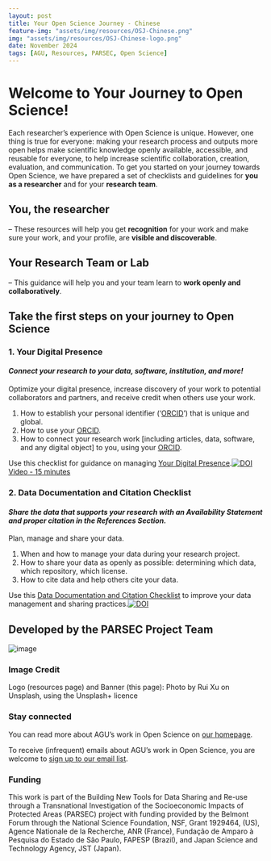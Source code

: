 ```yaml
---
layout: post
title: Your Open Science Journey - Chinese
feature-img: "assets/img/resources/OSJ-Chinese.png"
img: "assets/img/resources/OSJ-Chinese-logo.png"
date: November 2024
tags: [AGU, Resources, PARSEC, Open Science]
---
```



# Welcome to Your Journey to Open Science!

Each researcher’s experience with Open Science is unique. However, one thing is true for everyone: making your research process and outputs more open helps make scientific knowledge openly available, accessible, and reusable for everyone, to help increase scientific collaboration, creation, evaluation, and communication. 
To get you started on your journey towards Open Science, we have prepared a set of checklists and guidelines for **you as a researcher** and for your **research team**.
## You, the researcher
– These resources will help you get **recognition** for your work and make sure your work, and your profile, are **visible and discoverable**.
## Your Research Team or Lab
– This guidance will help you and your team learn to **work openly and collaboratively**.
## Take the first steps on your journey to Open Science

### 1. Your Digital Presence 

#### _Connect your research to your data, software, institution, and more!_

Optimize your digital presence, increase discovery of your work to potential collaborators and partners, and receive credit when others use your work.

1. How to establish your personal identifier (‘[ORCID](https://orcid.org)’) that is unique and global. 
2. How to use your [ORCID](https://orcid.org).
3. How to connect your research work [including articles, data, software, and any digital object] to you, using your [ORCID](https://orcid.org).

Use this checklist for guidance on managing [Your Digital Presence](https://doi.org/10.5281/zenodo.4706118).[![DOI](https://zenodo.org/badge/DOI/10.5281/zenodo.4706118.svg)](https://doi.org/10.5281/zenodo.4706118)[Video - 15 minutes](https://youtu.be/bftzPnFdtHk)


### 2. Data Documentation and Citation Checklist

#### _Share the data that supports your research with an Availability Statement and proper citation in the References Section._
 
Plan, manage and share your data.  

1. When and how to manage your data during your research project.
2. How to share your data as openly as possible: determining which data, which repository, which license.
3. How to cite data and help others cite your data. 

Use this [Data Documentation and Citation Checklist](https://doi.org/10.5281/zenodo.7062402) to improve your data management and sharing practices.[![DOI](https://zenodo.org/badge/DOI/10.5281/zenodo.7062402.svg)](https://doi.org/10.5281/zenodo.7062402)

## Developed by the PARSEC Project Team
![image](https://user-images.githubusercontent.com/113625013/206821607-d5ad3f16-cc73-44fe-87c3-9df3ea68fe38.png)

### Image Credit

Logo (resources page) and Banner (this page): Photo by Rui Xu on Unsplash, using the Unsplash+ licence


### Stay connected
You can read more about AGU’s work in Open Science on [our homepage](https://www.agu.org/open-science).

To receive (infrequent) emails about AGU’s work in Open Science, you are welcome to [sign up to our email list](https://forms.monday.com/forms/b4284b3ea07f6e4d801f03451d5f7ac4?r=use1). 

### Funding
This work is part of the Building New Tools for Data Sharing and Re-use through a Transnational Investigation of the Socioeconomic Impacts of Protected Areas (PARSEC) project with funding provided by the Belmont Forum through the National Science Foundation, NSF, Grant 1929464, (US), Agence Nationale de la Recherche, ANR (France), Fundação de Amparo à Pesquisa do Estado de São Paulo, FAPESP (Brazil), and Japan Science and Technology Agency, JST (Japan).

